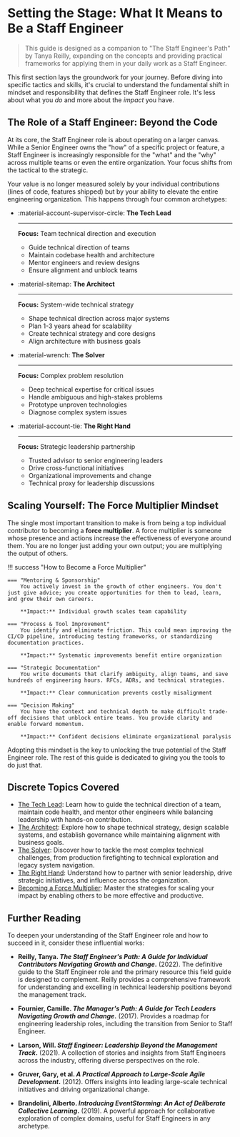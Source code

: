 # Setting the Stage: What It Means to Be a Staff Engineer

> This guide is designed as a companion to "The Staff Engineer's Path" by Tanya Reilly, expanding on the concepts and providing practical frameworks for applying them in your daily work as a Staff Engineer.

This first section lays the groundwork for your journey. Before diving into specific tactics and skills, it's crucial to understand the fundamental shift in mindset and responsibility that defines the Staff Engineer role. It's less about what you *do* and more about the *impact* you have.

## The Role of a Staff Engineer: Beyond the Code

At its core, the Staff Engineer role is about operating on a larger canvas. While a Senior Engineer owns the "how" of a specific project or feature, a Staff Engineer is increasingly responsible for the "what" and the "why" across multiple teams or even the entire organization. Your focus shifts from the tactical to the strategic.

Your value is no longer measured solely by your individual contributions (lines of code, features shipped) but by your ability to elevate the entire engineering organization. This happens through four common archetypes:

<div class="grid cards" markdown>

-   :material-account-supervisor-circle: **The Tech Lead**
    
    ---
    
    **Focus:** Team technical direction and execution
    
    - Guide technical direction of teams
    - Maintain codebase health and architecture
    - Mentor engineers and review designs
    - Ensure alignment and unblock teams

-   :material-sitemap: **The Architect**
    
    ---
    
    **Focus:** System-wide technical strategy
    
    - Shape technical direction across major systems
    - Plan 1-3 years ahead for scalability
    - Create technical strategy and core designs
    - Align architecture with business goals

-   :material-wrench: **The Solver**
    
    ---
    
    **Focus:** Complex problem resolution
    
    - Deep technical expertise for critical issues
    - Handle ambiguous and high-stakes problems
    - Prototype unproven technologies
    - Diagnose complex system issues

-   :material-account-tie: **The Right Hand**
    
    ---
    
    **Focus:** Strategic leadership partnership
    
    - Trusted advisor to senior engineering leaders
    - Drive cross-functional initiatives
    - Organizational improvements and change
    - Technical proxy for leadership discussions

</div>

## Scaling Yourself: The Force Multiplier Mindset

The single most important transition to make is from being a top individual contributor to becoming a **force multiplier**. A force multiplier is someone whose presence and actions increase the effectiveness of everyone around them. You are no longer just adding your own output; you are multiplying the output of others.  

!!! success "How to Become a Force Multiplier"
    
    === "Mentoring & Sponsorship"
        You actively invest in the growth of other engineers. You don't just give advice; you create opportunities for them to lead, learn, and grow their own careers.
        
        **Impact:** Individual growth scales team capability
    
    === "Process & Tool Improvement"
        You identify and eliminate friction. This could mean improving the CI/CD pipeline, introducing testing frameworks, or standardizing documentation practices.
        
        **Impact:** Systematic improvements benefit entire organization
    
    === "Strategic Documentation"
        You write documents that clarify ambiguity, align teams, and save hundreds of engineering hours. RFCs, ADRs, and technical strategies.
        
        **Impact:** Clear communication prevents costly misalignment
    
    === "Decision Making"
        You have the context and technical depth to make difficult trade-off decisions that unblock entire teams. You provide clarity and enable forward momentum.
        
        **Impact:** Confident decisions eliminate organizational paralysis

Adopting this mindset is the key to unlocking the true potential of the Staff Engineer role. The rest of this guide is dedicated to giving you the tools to do just that.

## Discrete Topics Covered

* [The Tech Lead](tech-lead.md): Learn how to guide the technical direction of a team, maintain code health, and mentor other engineers while balancing leadership with hands-on contribution.
* [The Architect](architect.md): Explore how to shape technical strategy, design scalable systems, and establish governance while maintaining alignment with business goals.
* [The Solver](solver.md): Discover how to tackle the most complex technical challenges, from production firefighting to technical exploration and legacy system navigation.
* [The Right Hand](right-hand.md): Understand how to partner with senior leadership, drive strategic initiatives, and influence across the organization.
* [Becoming a Force Multiplier](force-multiplier.md): Master the strategies for scaling your impact by enabling others to be more effective and productive.

## Further Reading

To deepen your understanding of the Staff Engineer role and how to succeed in it, consider these influential works:

* **Reilly, Tanya. *The Staff Engineer's Path: A Guide for Individual Contributors Navigating Growth and Change*.** (2022). The definitive guide to the Staff Engineer role and the primary resource this field guide is designed to complement. Reilly provides a comprehensive framework for understanding and excelling in technical leadership positions beyond the management track.

* **Fournier, Camille. *The Manager's Path: A Guide for Tech Leaders Navigating Growth and Change*.** (2017). Provides a roadmap for engineering leadership roles, including the transition from Senior to Staff Engineer.

* **Larson, Will. *Staff Engineer: Leadership Beyond the Management Track*.** (2021). A collection of stories and insights from Staff Engineers across the industry, offering diverse perspectives on the role.

* **Gruver, Gary, et al. *A Practical Approach to Large-Scale Agile Development*.** (2012). Offers insights into leading large-scale technical initiatives and driving organizational change.

* **Brandolini, Alberto. *Introducing EventStorming: An Act of Deliberate Collective Learning*.** (2019). A powerful approach for collaborative exploration of complex domains, useful for Staff Engineers in any archetype.
